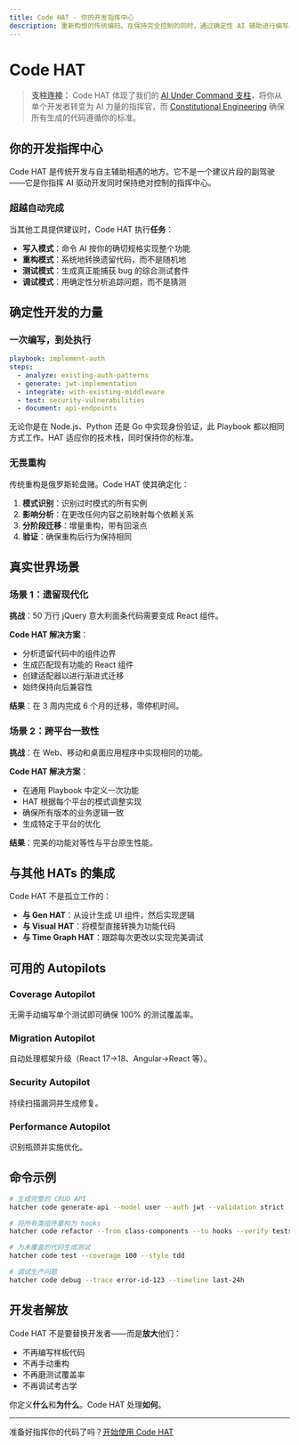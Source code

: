 ```yaml
---
title: Code HAT - 你的开发指挥中心
description: 重新构想的传统编码。在保持完全控制的同时，通过确定性 AI 辅助进行编写、重构、测试和部署。
---
```


# <DocIcon type="code" inline /> Code HAT

> **支柱连接：** Code HAT 体现了我们的 [AI Under Command 支柱](/zh-cn/pillars-ai-under-command)，将你从单个开发者转变为 AI 力量的指挥官，而 [Constitutional Engineering](/zh-cn/constitutional-engineering) 确保所有生成的代码遵循你的标准。

## 你的开发指挥中心

Code HAT 是传统开发与自主辅助相遇的地方。它不是一个建议片段的副驾驶——它是你指挥 AI 驱动开发同时保持绝对控制的指挥中心。

### 超越自动完成

当其他工具提供建议时，Code HAT 执行**任务**：

- **写入模式**：命令 AI 按你的确切规格实现整个功能
- **重构模式**：系统地转换遗留代码，而不是随机地
- **测试模式**：生成真正能捕获 bug 的综合测试套件
- **调试模式**：用确定性分析追踪问题，而不是猜测

## 确定性开发的力量

### 一次编写，到处执行

```yaml
playbook: implement-auth
steps:
  - analyze: existing-auth-patterns
  - generate: jwt-implementation
  - integrate: with-existing-middleware
  - test: security-vulnerabilities
  - document: api-endpoints
```

无论你是在 Node.js、Python 还是 Go 中实现身份验证，此 Playbook 都以相同方式工作。HAT 适应你的技术栈，同时保持你的标准。

### 无畏重构

传统重构是俄罗斯轮盘赌。Code HAT 使其确定化：

1. **模式识别**：识别过时模式的所有实例
2. **影响分析**：在更改任何内容之前映射每个依赖关系
3. **分阶段迁移**：增量重构，带有回滚点
4. **验证**：确保重构后行为保持相同

## 真实世界场景

### 场景 1：遗留现代化

**挑战**：50 万行 jQuery 意大利面条代码需要变成 React 组件。

**Code HAT 解决方案**：

- 分析遗留代码中的组件边界
- 生成匹配现有功能的 React 组件
- 创建适配器以进行渐进式迁移
- 始终保持向后兼容性

**结果**：在 3 周内完成 6 个月的迁移，零停机时间。

### 场景 2：跨平台一致性

**挑战**：在 Web、移动和桌面应用程序中实现相同的功能。

**Code HAT 解决方案**：

- 在通用 Playbook 中定义一次功能
- HAT 根据每个平台的模式调整实现
- 确保所有版本的业务逻辑一致
- 生成特定于平台的优化

**结果**：完美的功能对等性与平台原生性能。

## 与其他 HATs 的集成

Code HAT 不是孤立工作的：

- **与 Gen HAT**：从设计生成 UI 组件，然后实现逻辑
- **与 Visual HAT**：将模型直接转换为功能代码
- **与 Time Graph HAT**：跟踪每次更改以实现完美调试

## 可用的 Autopilots

### Coverage Autopilot

无需手动编写单个测试即可确保 100% 的测试覆盖率。

### Migration Autopilot

自动处理框架升级（React 17→18、Angular→React 等）。

### Security Autopilot

持续扫描漏洞并生成修复。

### Performance Autopilot

识别瓶颈并实施优化。

## 命令示例

```bash
# 生成完整的 CRUD API
hatcher code generate-api --model user --auth jwt --validation strict

# 将所有类组件重构为 hooks
hatcher code refactor --from class-components --to hooks --verify tests

# 为未覆盖的代码生成测试
hatcher code test --coverage 100 --style tdd

# 调试生产问题
hatcher code debug --trace error-id-123 --timeline last-24h
```

## 开发者解放

Code HAT 不是要替换开发者——而是**放大**他们：

- 不再编写样板代码
- 不再手动重构
- 不再磨测试覆盖率
- 不再调试考古学

你定义**什么**和**为什么**。Code HAT 处理**如何**。

---

准备好指挥你的代码了吗？[开始使用 Code HAT](/zh-cn/getting-started#code-hat)

<PageCTA
  title="掌握 Code HAT"
  subtitle="通过 AI 放大转变你编写、测试和重构代码的方式"
  buttonText="开始更智能地编码"
  buttonLink="/zh-cn/getting-started"
  buttonStyle="secondary"
  footer="指挥你的代码。放大你的专业知识。"
/>
